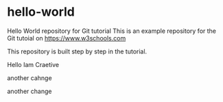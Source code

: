 # hello-world
Hello World repository for Git tutorial
This is an example repository for the Git tutoial on https://www.w3schools.com

This repository is built step by step in the tutorial.

Hello Iam Craetive

another cahnge


another change
